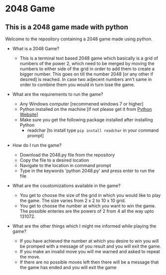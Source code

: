 # 2048 Game

## This is a 2048 game made with python

Welcome to the repository containing a 2048 game made using python.

- What is a 2048 Game?
    - This is a terminal text based 2048 game which basically is a grid of numbers of the power 2, which need to be merged by moving the numbers to either side of the grid in order to add them to create a bigger number. This goes on till the number 2048 [or any other if desired] is reached. In case two adjecent numbers arn't same in order to combine them you would in turn lose the game.

- What are the requirements to run the game?
    - Any Windows computer [recommened windows 7 or higher]
    - Python installed on the machine [if not please get it from [Python Website](https://www.python.org/)]
    - Make sure you get the following package installed after installing Python
        - readchar [to install type `pip install readchar` in your command prompt]

- How do I run the game?
    - Download the 2048.py file from the repository
    - Copy the file to a desired location
    - Navigate to the location in command prompt
    - Type in the keywords 'python 2048.py' and press enter to run the file

- What are the coustomizations available in the game?
    - You get to choose the size of the grid in which you would like to play the game. The size varies from 2 x 2 to 10 x 10 grid.
    - You get to choose the number at which you want to win the game. The possible enteries are the powers of 2 from 4 all the way upto 131072.

- What are the other things which I might me informed while playing the game?
    - If you have achieved the number at which you desire to win you will be promped with a message of you result and you will exit the game.
    - If you make an invalid move you will me warned and asked to repeat the move.
    - If there are no possible moves left then there will be a message that the game has ended and you will exit the game

